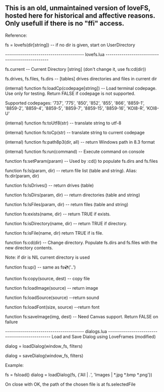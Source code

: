 ## This is an old, unmaintained version of loveFS, hosted here for historical and affective reasons. Only usefull if there is no "ffi" access.

Reference:

fs = lovefs(dir[string]) -- if no dir is given, start on UserDirectory

---------------------------------------- lovefs.lua -------------------------------------------------

fs.current -- Current Directory [string] (don't change it, use fs:cd(dir))

fs.drives, fs.files, fs.dirs -- [tables] drives directories and files in current dir

(internal) function fs:loadCp(codepage[string]) -- Load terminal codepage. Use only for testing. Return FALSE if codepage is not supported.

Supported codepages: '737', '775', '850', '852', '855', '866', '8859-1', '8859-2', '8859-4', '8859-5', '8859-7', '8859-15', '8859-16', 'KOI8-R', 'KOI8-U'

(internal) function fs:toUtf8(str) -- translate string to utf-8

(internal) function fs:toCp(str) -- translate string to current codepage

(internal) function fs:path8p3(dir, all) -- return Windows path in 8.3 format

(internal) function fs:run(command) -- Execute command on console

function fs:setParam(param) -- Used by :cd() to populate fs.dirs and fs.files

function fs:ls(param, dir) -- return file list (table and string). Alias: fs:dir(param, dir)

function fs:lsDrives() -- return drives (table)

function fs:lsDirs(param, dir) -- return directories (table and string)

function fs:lsFiles(param, dir) -- return files (table and string)

function fs:exists(name, dir) -- return TRUE if exists.

function fs:isDirectory(name, dir) -- return TRUE if directory.

function fs:isFile(name, dir) return TRUE if is file. 

function fs:cd(dir) -- Change directory. Populate fs.dirs and fs.files with the new directory contents.

Note: if dir is NIL current directory is used

function fs:up() -- same as fs:cd:('..')

function fs:copy(source, dest) -- copy file

function fs:loadImage(source) -- return image

function fs:loadSource(source) --return sound

function fs:loadFont(size, source) --return font

function fs:saveImage(img, dest) -- Need Canvas support. Return FALSE on failure

---------------------------------------- dialogs.lua ------------------------------------------------
Load and Save Dialog using LoveFrames (modified)

dialog = loadDialog(window_fs, filters)

dialog = saveDialog(window_fs, filters)

Example:

fs = fsload()
dialog = loadDialog(fs, {'All | *.*', 'Images | *.jpg *.bmp *.png'})

On close with OK, the path of the chosen file is at fs.selectedFile
